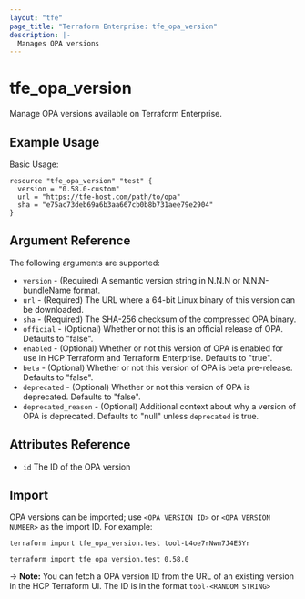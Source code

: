 ```yaml
---
layout: "tfe"
page_title: "Terraform Enterprise: tfe_opa_version"
description: |-
  Manages OPA versions
---
```


# tfe_opa_version

Manage OPA versions available on Terraform Enterprise.

## Example Usage

Basic Usage:

```hcl
resource "tfe_opa_version" "test" {
  version = "0.58.0-custom"
  url = "https://tfe-host.com/path/to/opa"
  sha = "e75ac73deb69a6b3aa667cb0b8b731aee79e2904"
}
```

## Argument Reference

The following arguments are supported:

* `version` - (Required) A semantic version string in N.N.N or N.N.N-bundleName format.
* `url` - (Required) The URL where a 64-bit Linux binary of this version can be downloaded.
* `sha` - (Required) The SHA-256 checksum of the compressed OPA binary.
* `official` - (Optional) Whether or not this is an official release of OPA. Defaults to "false".
* `enabled` - (Optional) Whether or not this version of OPA is enabled for use in HCP Terraform and Terraform Enterprise. Defaults to "true".
* `beta` - (Optional) Whether or not this version of OPA is beta pre-release. Defaults to "false".
* `deprecated` - (Optional) Whether or not this version of OPA is deprecated. Defaults to "false".
* `deprecated_reason` - (Optional) Additional context about why a version of OPA is deprecated. Defaults to "null" unless `deprecated` is true.

## Attributes Reference

* `id` The ID of the OPA version

## Import

OPA versions can be imported; use `<OPA VERSION ID>` or `<OPA VERSION NUMBER>` as the import ID. For example:

```shell
terraform import tfe_opa_version.test tool-L4oe7rNwn7J4E5Yr
```

```shell
terraform import tfe_opa_version.test 0.58.0
```

-> **Note:** You can fetch a OPA version ID from the URL of an existing version in the HCP Terraform UI. The ID is in the format `tool-<RANDOM STRING>`
